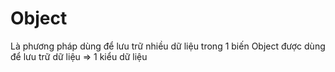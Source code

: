 # Object
Là phương pháp dùng để lưu trữ nhiều dữ liệu trong 1 biến
Object được dùng để lưu trữ dữ liệu => 1 kiểu dữ liệu



